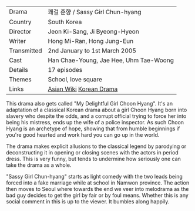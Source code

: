| | |
|-|-|
Drama|&#53132;&#44152; &#52632;&#54693; / Sassy Girl Chun-hyang
Country|South Korea
Director|Jeon Ki-Sang, Ji Byeong-Hyeon
Writer|Hong Mi-Ran, Hong Jung-Eun
Transmitted|2nd January to 1st March 2005
Cast|Han Chae-Young, Jae Hee, Uhm Tae-Woong
Details|17 episodes
Themes|School, love square
Links|[Asian Wiki](http://asianwiki.com/Sassy_Girl_Chun-hyang) [Korean Drama](https://www.koreandrama.org/delightful-girl-choon-hyang/)

This drama also gets called "My Delightful Girl Choon Hyang".  It's an
adaptation of a classical Korean drama about a girl Choon Hyang born
into slavery who despite the odds, and a corrupt official trying to
force her into being his mistress, ends up the wife of a police
inspector.  As such Choon Hyang is an archetype of hope, showing that
from humble beginnings if you're good hearted and work hard you can
go up in the world.

The drama makes explicit allusions to the classical legend by parodying
or deconstructing it in opening or closing scenes with the actors in period dress.
This is very funny, but tends to undermine how seriously one can take the
drama as a whole.

"Sassy Girl Chun-hyang" starts as light comedy with the two leads being forced
into a fake marriage while at school in Namwon province.  The action then moves to
Seoul where towards the end we veer into melodrama as the bad guy
decides to get the girl by fair or by foul means. Whether this is
any social comment in this is up to the viewer. It bumbles along happily.